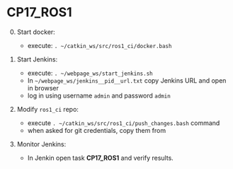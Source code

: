 # CP17_ROS1

0. Start docker:
    - execute: `. ~/catkin_ws/src/ros1_ci/docker.bash`

1. Start Jenkins:
    - execute: `. ~/webpage_ws/start_jenkins.sh`
    - In `~/webpage_ws/jenkins__pid__url.txt` copy Jenkins URL and open in browser
    - log in using username `admin` and password `admin`

2. Modify `ros1_ci` repo:
    - execute `. ~/catkin_ws/src/ros1_ci/push_changes.bash` command
    - when asked for git credentials, copy them from 

3. Monitor Jenkins:
    - In Jenkin open task **CP17_ROS1** and verify results.
